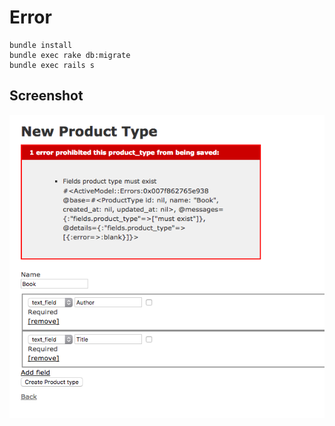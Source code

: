 # Error

```
bundle install
bundle exec rake db:migrate
bundle exec rails s
```

## Screenshot

![error](/public/error.png)
